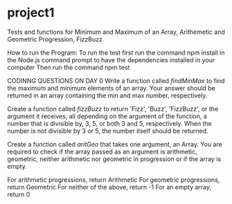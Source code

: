 # project1
Tests and functions for Minimum and Maximum of an Array, Arithemetic and Geometric Progression, FizzBuzz 

How to run the Program:
To run the test first  run the command npm install  in the Node.js command prompt  to have the dependencies installed in your computer
Then run the command npm test


CODINNG QUESTIONS ON DAY 0
Write a function called *findMinMax* to find the maximum and minimum elements of an array. Your answer should be returned in an array containing the min and max number, respectively.

Create a function called *fizzBuzz* to return 'Fizz', 'Buzz', 'FizzBuzz', or the argument it receives, all depending on the argument of the function, a number that is divisible by, 3, 5, or both 3 and 5, respectively.
When the number is not divisible by 3 or 5, the number itself should be returned.


Create a function called *aritGeo* that takes one argument, an Array. You are required to check if the array passed as an argument is arithmetic, geometric, neither arithmetic nor geometric in progression or if the array is empty.

For arithmetic progressions, return Arithmetic
For geometric progressions, return Geometric
For neither of the above, return -1
For an empty array, return 0
